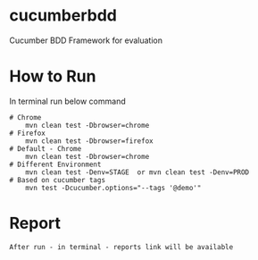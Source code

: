 # cucumberbdd

Cucumber BDD Framework for evaluation

# How to Run

In terminal run below command

    # Chrome
        mvn clean test -Dbrowser=chrome
    # Firefox
        mvn clean test -Dbrowser=firefox
    # Default - Chrome
        mvn clean test -Dbrowser=chrome
    # Different Environment 
        mvn clean test -Denv=STAGE  or mvn clean test -Denv=PROD
    # Based on cucumber tags
        mvn test -Dcucumber.options="--tags '@demo'"
# Report
    
    After run - in terminal - reports link will be available